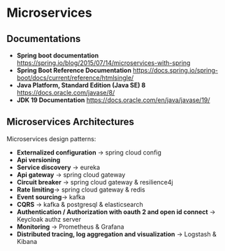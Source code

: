 # Microservices

## Documentations
- **Spring boot documentation** https://spring.io/blog/2015/07/14/microservices-with-spring
- **Spring Boot Reference Documentation** https://docs.spring.io/spring-boot/docs/current/reference/htmlsingle/
- **Java Platform, Standard Edition (Java SE) 8** https://docs.oracle.com/javase/8/
-  **JDK 19 Documentation** https://docs.oracle.com/en/java/javase/19/


## Microservices Architectures

Microservices design patterns:

- **Externalized configuration** -> spring cloud config
- **Api versioning**
- **Service discovery** -> eureka
- **Api gateway** -> spring cloud gateway
- **Circuit breaker** -> spring cloud gateway & resilience4j
- **Rate limiting**-> spring cloud gateway & redis
- **Event sourcing**-> kafka
- **CQRS** -> kafka & postgresql & elasticsearch
- **Authentication / Authorization with oauth 2 and open id connect** -> Keycloak authz server
- **Monitoring** -> Prometheus & Grafana
- **Distributed tracing, log aggregation and visualization** -> Logstash & Kibana
